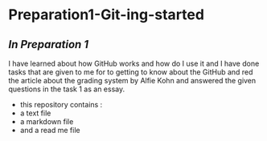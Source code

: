 # **Preparation1-Git-ing-started**
## *In Preparation 1*
I have learned about how GitHub works and how do I use it and I have done tasks that are given to me for to getting to know about the GitHub and red the article about the grading system by Alfie Kohn and answered the given questions in the task 1 as an essay.
* this repository contains : 
* a text file
* a markdown file
* and a read me file
